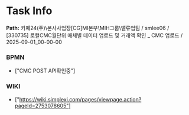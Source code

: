 # Task Info

**Path:** 카페24(주)\본사사업장\[CG]MI본부\MIH그룹\밸류업팀 / smlee06 / [330735] 로컬CMC월단위 매체별 데이터 업로드 및 거래액 확인 _ CMC 업로드 / 2025-09-01_00-00-00

### BPMN
- ["CMC POST API확인중"]

### WIKI
- ["https://wiki.simplexi.com/pages/viewpage.action?pageId=2753078605"]

